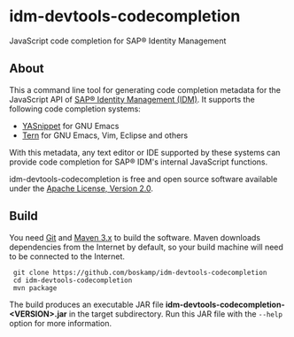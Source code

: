 # idm-devtools-codecompletion
JavaScript code completion for SAP&reg; Identity Management

## About
This a command line tool for generating code completion metadata for the JavaScript API of [SAP&reg; Identity Management (IDM)](https://www.sap.com/products/identity-management.html). It supports the following code completion systems:

* [YASnippet](http://joaotavora.github.com/yasnippet/) for GNU Emacs
* [Tern](http://ternjs.net/) for GNU Emacs, Vim, Eclipse and others

With this metadata, any text editor or IDE supported by these systems can provide code completion for SAP&reg; IDM's internal JavaScript functions.

idm-devtools-codecompletion is free and open source software available under the [Apache License, Version 2.0](https://www.apache.org/licenses/LICENSE-2.0.txt). 

## Build
You need [Git](https://git-scm.com/) and [Maven 3.x](https://maven.apache.org/) to build the software. Maven downloads dependencies from the Internet by default, so your build machine will need to be connected to the Internet.

     git clone https://github.com/boskamp/idm-devtools-codecompletion
     cd idm-devtools-codecompletion
     mvn package
     
The build produces an executable JAR file **idm-devtools-codecompletion-&lt;VERSION&gt;.jar**  in the target subdirectory. Run this JAR file with the `--help` option for more information.

